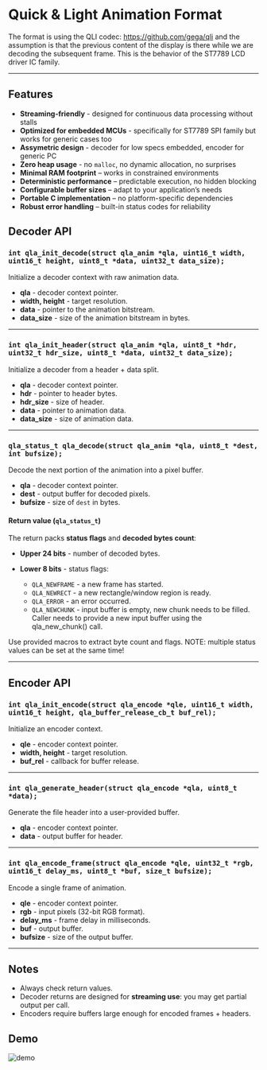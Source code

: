 # Quick & Light Animation Format

The format is using the QLI codec: https://github.com/gega/qli and the assumption is that the previous content of the display
is there while we are decoding the subsequent frame. This is the behavior of the ST7789 LCD driver IC family.

---

## Features

- **Streaming-friendly** - designed for continuous data processing without stalls
- **Optimized for embedded MCUs** - specifically for ST7789 SPI family but works for generic cases too
- **Assymetric design** - decoder for low specs embedded, encoder for generic PC
- **Zero heap usage** - no `malloc`, no dynamic allocation, no surprises
- **Minimal RAM footprint** – works in constrained environments
- **Deterministic performance** – predictable execution, no hidden blocking
- **Configurable buffer sizes** – adapt to your application’s needs
- **Portable C implementation** – no platform-specific dependencies
- **Robust error handling** – built-in status codes for reliability

## Decoder API

### `int qla_init_decode(struct qla_anim *qla, uint16_t width, uint16_t height, uint8_t *data, uint32_t data_size);`

Initialize a decoder context with raw animation data.

* **qla** - decoder context pointer.
* **width, height** - target resolution.
* **data** - pointer to the animation bitstream.
* **data\_size** - size of the animation bitstream in bytes.

---

### `int qla_init_header(struct qla_anim *qla, uint8_t *hdr, uint32_t hdr_size, uint8_t *data, uint32_t data_size);`

Initialize a decoder from a header + data split.

* **qla** - decoder context pointer.
* **hdr** - pointer to header bytes.
* **hdr\_size** - size of header.
* **data** - pointer to animation data.
* **data\_size** - size of animation data.

---

### `qla_status_t qla_decode(struct qla_anim *qla, uint8_t *dest, int bufsize);`

Decode the next portion of the animation into a pixel buffer.

* **qla** - decoder context pointer.
* **dest** - output buffer for decoded pixels.
* **bufsize** - size of `dest` in bytes.

#### Return value (`qla_status_t`)

The return packs **status flags** and **decoded bytes count**:

* **Upper 24 bits** - number of decoded bytes.
* **Lower 8 bits** - status flags:

  * `QLA_NEWFRAME` - a new frame has started.
  * `QLA_NEWRECT` - a new rectangle/window region is ready.
  * `QLA_ERROR` - an error occurred.
  * `QLA_NEWCHUNK` - input buffer is empty, new chunk needs to be filled. Caller needs to provide a new input buffer using the qla_new_chunk() call.

Use provided macros to extract byte count and flags. NOTE: multiple status values can be set at the same time!

---

## Encoder API

### `int qla_init_encode(struct qla_encode *qle, uint16_t width, uint16_t height, qla_buffer_release_cb_t buf_rel);`

Initialize an encoder context.

* **qle** - encoder context pointer.
* **width, height** - target resolution.
* **buf\_rel** - callback for buffer release.

---

### `int qla_generate_header(struct qla_encode *qla, uint8_t *data);`

Generate the file header into a user-provided buffer.

* **qla** - encoder context pointer.
* **data** - output buffer for header.

---

### `int qla_encode_frame(struct qla_encode *qle, uint32_t *rgb, uint16_t delay_ms, uint8_t *buf, size_t bufsize);`

Encode a single frame of animation.

* **qle** - encoder context pointer.
* **rgb** - input pixels (32-bit RGB format).
* **delay\_ms** - frame delay in milliseconds.
* **buf** - output buffer.
* **bufsize** - size of the output buffer.

---

## Notes

* Always check return values.
* Decoder returns are designed for **streaming use**: you may get partial output per call.
* Encoders require buffers large enough for encoded frames + headers.

## Demo

![demo](VID_20250821_110954219.gif)
